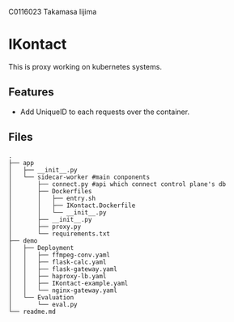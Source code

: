 C0116023
Takamasa Iijima

# IKontact
This is proxy working on kubernetes systems.

## Features
- Add UniqueID to each requests over the container.

## Files
```
.
├── app
│   ├── __init__.py
│   └── sidecar-worker #main conponents
│       ├── connect.py #api which connect control plane's db
│       ├── Dockerfiles
│       │   ├── entry.sh
│       │   ├── IKontact.Dockerfile
│       │   └── __init__.py
│       ├── __init__.py
│       ├── proxy.py
│       └── requirements.txt
├── demo
│   ├── Deployment
│   │   ├── ffmpeg-conv.yaml
│   │   ├── flask-calc.yaml
│   │   ├── flask-gateway.yaml
│   │   ├── haproxy-lb.yaml
│   │   ├── IKontact-example.yaml
│   │   └── nginx-gateway.yaml
│   └── Evaluation
│       └── eval.py
└── readme.md
```
